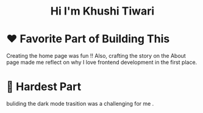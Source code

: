 <h1 align ="center"> Hi I'm Khushi Tiwari</h1>
<h1>❤️ Favorite Part of Building This</h1>
<p> Creating the home page was fun !!  Also, crafting the story on the About page made me reflect on why I love frontend development in the first place.</p>
<h1>🤯 Hardest Part</h1>
<p>buliding the dark mode trasition was a challenging for me .</p>
